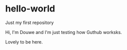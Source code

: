 # hello-world
Just my first repository

Hi, I'm Douwe and I'm just testing how Guthub worksks.

Lovely to be here.
